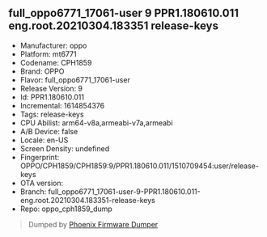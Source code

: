 ## full_oppo6771_17061-user 9 PPR1.180610.011 eng.root.20210304.183351 release-keys
- Manufacturer: oppo
- Platform: mt6771
- Codename: CPH1859
- Brand: OPPO
- Flavor: full_oppo6771_17061-user
- Release Version: 9
- Id: PPR1.180610.011
- Incremental: 1614854376
- Tags: release-keys
- CPU Abilist: arm64-v8a,armeabi-v7a,armeabi
- A/B Device: false
- Locale: en-US
- Screen Density: undefined
- Fingerprint: OPPO/CPH1859/CPH1859:9/PPR1.180610.011/1510709454:user/release-keys
- OTA version: 
- Branch: full_oppo6771_17061-user-9-PPR1.180610.011-eng.root.20210304.183351-release-keys
- Repo: oppo_cph1859_dump


>Dumped by [Phoenix Firmware Dumper](https://github.com/DroidDumps/phoenix_firmware_dumper)
